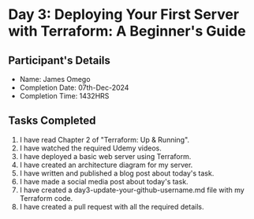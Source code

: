 # Day 3: Deploying Your First Server with Terraform: A Beginner's Guide
## Participant's Details
* Name: James Omego
* Completion Date: 07th-Dec-2024
* Completion Time: 1432HRS
## Tasks Completed
 1. I have read Chapter 2 of "Terraform: Up & Running".
 2.  I have watched the required Udemy videos.
 3.   I have deployed a basic web server using Terraform.
 4.   I have created an architecture diagram for my server.
 5.   I have written and published a blog post about today's task.
 6.   I have made a social media post about today's task.
 7.   I have created a day3-update-your-github-username.md file with my Terraform code.
 8.    I have created a pull request with all the required details.
